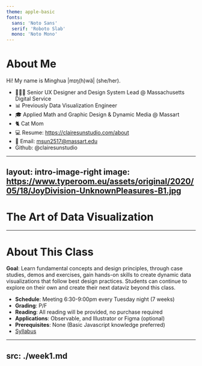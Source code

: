 ```yaml
---
theme: apple-basic
fonts:
  sans: 'Noto Sans'
  serif: 'Roboto Slab'
  mono: 'Noto Mono'
---
```


# About Me

Hi! My name is Minghua |mɪŋ(h)wä| (she/her). 

- 👩🏻‍💻 Senior UX Designer and Design System Lead @ Massachusetts Digital Service
- 📊 Previously Data Visualization Engineer
- 🎓 Applied Math and Graphic Design & Dynamic Media @ Massart
- 🐈 Cat Mom
- 💻 Resume: https://clairesunstudio.com/about
- 📧 Email: msun2517@massart.edu
- <logos-github-octocat/> Github: @clairesunstudio

<!-- Previous title - I built several interactive data reports and data stories to help present data to the public made available by various state departments. I will draw on some examples from the dataviz that I built throughout the course. 

My academic background is in math and graphic design. Data visualization is a cross-disciplinary field - it requires scientific rigor, design thinking and a good eye for design to create something that's accurate, informative, impactful, and engaging.
-->

---
layout: intro-image-right
image: https://www.typeroom.eu/assets/original/2020/05/18/JoyDivision-UnknownPleasures-B1.jpg
---

# The Art of Data Visualization

<Credit />

<!-- Do you recognize this graphic? It's an album cover for the band Joy Division. It has been widely imitated and referenced in pop culture and fashion - you probably wonder what it means. It was a dataviz created by radio astronomer Harold Craft in his PHD dissertation in the 70s. The lines are data measures of radio waves emitted by a pulsar, a type of rotating neutron star. Because it was popularized by the design of the albumn cover, some people call this type of chart "joyplot". Graphic designer, Peter Saville, has turned it into a pop art classic. I chose this to be the cover image for this class because I think this is a great symbol of Data visualization - an interdisciplinary field between art and science and that data can look beautiful. -->

---

# About This Class

**Goal**: Learn fundamental concepts and design principles, through case studies, demos and exercises, gain hands-on skills to create dynamic data visualizations that follow best design practices. Students can continue to explore on their own and create their next dataviz beyond this class. 
- **Schedule**: Meeting 6:30-9:00pm every Tuesday night (7 weeks)
- **Grading**: P/F
- **Reading**: All reading will be provided, no purchase required
- **Applications**: Observable, and Illustrator or Figma (optional)
- **Prerequisites**: None (Basic Javascript knowledge preferred)
- [Syllabus](https://docs.google.com/document/d/1wNakUIx7uloN2_17R4Xqoy196lmVDqsB2q54mnba8Og/edit)

<!-- This is an introductory class and hopefully a gateway for you to practice and learn more on your own.

We are going to learn some necessary Javascript. The reason why I chose to teach this class using Javascript and Observable (more on the tool later) - I'm a big proponent for open source projects. If you are in the field, you are likely be using some expensive BI tools Tableau, Power BI, Looker to name a few - they can be expensive and inflexible. Learning Javascript will make your skills more transferable, adaptable, there's no limit what you can create once you master it. In this class, we are just going to dabble into it and learn enough be dangerous so that you can start hacking some examples and visualize your own data.

Please note that the syllabus is a living doc, I will make adjustments as we go based on our pace and our needs. -->

---
src: ./week1.md
---